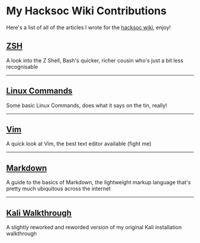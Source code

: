 # My Hacksoc Wiki Contributions

Here's a list of all of the articles I wrote for the [hacksoc wiki](https://wiki.hacksoc.co.uk), enjoy!

## [ZSH](zsh.md)

A look into the Z Shell, Bash's quicker, richer cousin who's just a bit less recognisable

---

## [Linux Commands](linux-commands.md)

Some basic Linux Commands, does what it says on the tin, really!

---

## [Vim](vim.md)

A quick look at Vim, the best text editor available (fight me)

---

## [Markdown](markdown.md)

A guide to the basics of Markdown, the lightweight markup language that's pretty much ubiquitous across the internet

---

## [Kali Walkthrough](kali-walkthrough.md)

A slightly reworked and reworded version of my original Kali installation walkthrough